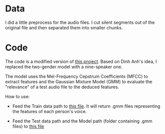 # Data

I did a little preprocess for the audio files. I cut silent segments out of the original file and then separated them into smaller chunks.

# Code

The code is a modified version of [this project](https://github.com/SuperKogito/Voice-based-gender-recognition). Based on Dinh Anh's idea, I replaced the two-gender model with a nine-speaker one.

The model uses the Mel-Frequency Cepstrum Coefficients (MFCC) to extract features and the Gaussian Mixture Model (GMM) to evaluate the "relevance" of a test audio file to the deduced features.

How to use:

- Feed the Train data path to [this file](https://github.com/huonglarne/speaker-recognition/blob/base-gender-recognition/ModelsTrainer.py). It will return .gmm files representing the features of each person's voice.

- Feed the Test data path and the Model path (folder containing .gmm files) to [this file](https://github.com/huonglarne/speaker-recognition/blob/base-gender-recognition/Identifier.py)

